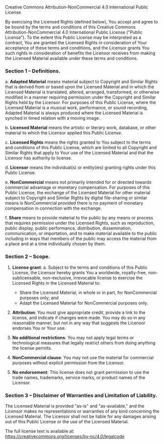 Creative Commons Attribution-NonCommercial 4.0 International Public License

By exercising the Licensed Rights (defined below), You accept and agree to be bound by the terms and conditions of this Creative Commons Attribution-NonCommercial 4.0 International Public License ("Public License"). To the extent this Public License may be interpreted as a contract, You are granted the Licensed Rights in consideration of Your acceptance of these terms and conditions, and the Licensor grants You such rights in consideration of benefits the Licensor receives from making the Licensed Material available under these terms and conditions.

### Section 1 – Definitions.

a. **Adapted Material** means material subject to Copyright and Similar Rights that is derived from or based upon the Licensed Material and in which the Licensed Material is translated, altered, arranged, transformed, or otherwise modified in a manner requiring permission under the Copyright and Similar Rights held by the Licensor. For purposes of this Public License, where the Licensed Material is a musical work, performance, or sound recording, Adapted Material is always produced where the Licensed Material is synched in timed relation with a moving image.

b. **Licensed Material** means the artistic or literary work, database, or other material to which the Licensor applied this Public License.

c. **Licensed Rights** means the rights granted to You subject to the terms and conditions of this Public License, which are limited to all Copyright and Similar Rights that apply to Your use of the Licensed Material and that the Licensor has authority to license.

d. **Licensor** means the individual(s) or entity(ies) granting rights under this Public License.

e. **NonCommercial** means not primarily intended for or directed towards commercial advantage or monetary compensation. For purposes of this Public License, the exchange of the Licensed Material for other material subject to Copyright and Similar Rights by digital file-sharing or similar means is NonCommercial provided there is no payment of monetary compensation in connection with the exchange.

f. **Share** means to provide material to the public by any means or process that requires permission under the Licensed Rights, such as reproduction, public display, public performance, distribution, dissemination, communication, or importation, and to make material available to the public including in ways that members of the public may access the material from a place and at a time individually chosen by them.

### Section 2 – Scope.

1. **License grant**:
   a. Subject to the terms and conditions of this Public License, the Licensor hereby grants You a worldwide, royalty-free, non-sublicensable, non-exclusive, irrevocable license to exercise the Licensed Rights in the Licensed Material to:
      - Share the Licensed Material, in whole or in part, for NonCommercial purposes only; and
      - Adapt the Licensed Material for NonCommercial purposes only.

2. **Attribution**:
   You must give appropriate credit, provide a link to the license, and indicate if changes were made. You may do so in any reasonable manner, but not in any way that suggests the Licensor endorses You or Your use.

3. **No additional restrictions**:
   You may not apply legal terms or technological measures that legally restrict others from doing anything the license permits.

4. **NonCommercial clause**:
   You may not use the material for commercial purposes without explicit permission from the Licensor.

5. **No endorsement**:
   This license does not grant permission to use the trade names, trademarks, service marks, or product names of the Licensor.

### Section 3 – Disclaimer of Warranties and Limitation of Liability.

The Licensed Material is provided "as-is" and "as-available," and the Licensor makes no representations or warranties of any kind concerning the Licensed Material. The Licensor shall not be liable for any damages arising out of this Public License or the use of the Licensed Material.

The full license text is available at:
https://creativecommons.org/licenses/by-nc/4.0/legalcode